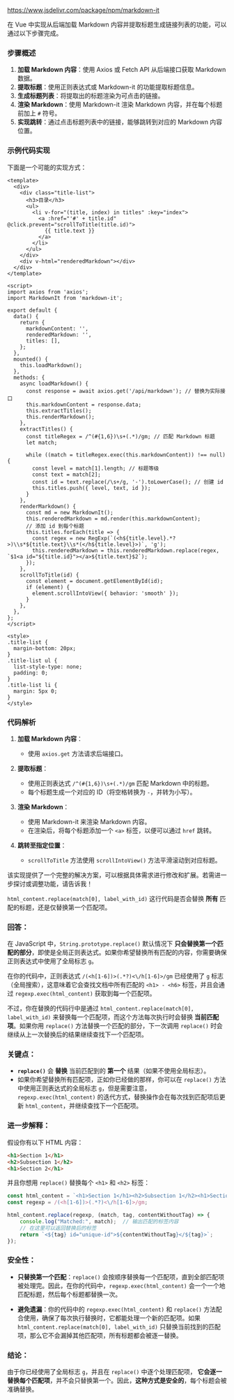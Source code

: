 https://www.jsdelivr.com/package/npm/markdown-it

在 Vue 中实现从后端加载 Markdown 内容并提取标题生成链接列表的功能，可以通过以下步骤完成。

### 步骤概述

1. **加载 Markdown 内容**：使用 Axios 或 Fetch API 从后端接口获取 Markdown 数据。
2. **提取标题**：使用正则表达式或 Markdown-it 的功能提取标题信息。
3. **生成标题列表**：将提取出的标题渲染为可点击的链接。
4. **渲染 Markdown**：使用 Markdown-it 渲染 Markdown 内容，并在每个标题前加上 `#` 符号。
5. **实现跳转**：通过点击标题列表中的链接，能够跳转到对应的 Markdown 内容位置。

### 示例代码实现

下面是一个可能的实现方式：

```vue
<template>
  <div>
    <div class="title-list">
      <h3>目录</h3>
      <ul>
        <li v-for="(title, index) in titles" :key="index">
          <a :href="'#' + title.id" @click.prevent="scrollToTitle(title.id)">
            {{ title.text }}
          </a>
        </li>
      </ul>
    </div>
    <div v-html="renderedMarkdown"></div>
  </div>
</template>

<script>
import axios from 'axios';
import MarkdownIt from 'markdown-it';

export default {
  data() {
    return {
      markdownContent: '',
      renderedMarkdown: '',
      titles: [],
    };
  },
  mounted() {
    this.loadMarkdown();
  },
  methods: {
    async loadMarkdown() {
      const response = await axios.get('/api/markdown'); // 替换为实际接口
      this.markdownContent = response.data;
      this.extractTitles();
      this.renderMarkdown();
    },
    extractTitles() {
      const titleRegex = /^(#{1,6})\s+(.*)/gm; // 匹配 Markdown 标题
      let match;

      while ((match = titleRegex.exec(this.markdownContent)) !== null) {
        const level = match[1].length; // 标题等级
        const text = match[2];
        const id = text.replace(/\s+/g, '-').toLowerCase(); // 创建 id
        this.titles.push({ level, text, id });
      }
    },
    renderMarkdown() {
      const md = new MarkdownIt();
      this.renderedMarkdown = md.render(this.markdownContent);
      // 添加 id 到每个标题
      this.titles.forEach(title => {
        const regex = new RegExp(`(<h${title.level}.*?>)\\s*${title.text}\\s*(</h${title.level}>)`, 'g');
        this.renderedMarkdown = this.renderedMarkdown.replace(regex, `$1<a id="${title.id}"></a>${title.text}$2`);
      });
    },
    scrollToTitle(id) {
      const element = document.getElementById(id);
      if (element) {
        element.scrollIntoView({ behavior: 'smooth' });
      }
    },
  },
};
</script>

<style>
.title-list {
  margin-bottom: 20px;
}
.title-list ul {
  list-style-type: none;
  padding: 0;
}
.title-list li {
  margin: 5px 0;
}
</style>
```

### 代码解析

1. **加载 Markdown 内容**：
   - 使用 `axios.get` 方法请求后端接口。
  
2. **提取标题**：
   - 使用正则表达式 `/^(#{1,6})\s+(.*)/gm` 匹配 Markdown 中的标题。
   - 每个标题生成一个对应的 ID（将空格转换为 `-`，并转为小写）。

3. **渲染 Markdown**：
   - 使用 Markdown-it 来渲染 Markdown 内容。
   - 在渲染后，将每个标题添加一个 `<a>` 标签，以便可以通过 `href` 跳转。

4. **跳转至指定位置**：
   - `scrollToTitle` 方法使用 `scrollIntoView()` 方法平滑滚动到对应标题。

该实现提供了一个完整的解决方案，可以根据具体需求进行修改和扩展。若需进一步探讨或调整功能，请告诉我！



`html_content.replace(match[0], label_with_id)` 这行代码是否会替换 **所有** 匹配的标题，还是仅替换第一个匹配项。

### 回答：

在 JavaScript 中，`String.prototype.replace()` 默认情况下 **只会替换第一个匹配的部分**，即使是全局正则表达式。如果你希望替换所有匹配的内容，你需要确保正则表达式中使用了全局标志 `g`。

在你的代码中，正则表达式 `/(<h[1-6])>(.*?)<\/h[1-6]>/gm` 已经使用了 `g` 标志（全局搜索），这意味着它会查找文档中所有匹配的 `<h1> - <h6>` 标签，并且会通过 `regexp.exec(html_content)` 获取到每一个匹配项。

不过，你在替换的代码行中是通过 `html_content.replace(match[0], label_with_id)` 来替换每一个匹配项，而这个方法每次执行时会替换 **当前匹配项**。如果你用 `replace()` 方法替换一个匹配的部分，下一次调用 `replace()` 时会继续从上一次替换后的结果继续查找下一个匹配项。

### 关键点：

- **`replace()`** 会 **替换** 当前匹配到的 **第一个** 结果（如果不使用全局标志）。
- 如果你希望替换所有匹配项，正如你已经做的那样，你可以在 `replace()` 方法中使用正则表达式的全局标志 `g`，但是需要注意，`regexp.exec(html_content)` 的迭代方式，替换操作会在每次找到匹配项后更新 `html_content`，并继续查找下一个匹配项。

### 进一步解释：

假设你有以下 HTML 内容：

```html
<h1>Section 1</h1>
<h2>Subsection 1</h2>
<h1>Section 2</h1>
```

并且你想用 `replace()` 替换每个 `<h1>` 和 `<h2>` 标签：

```javascript
const html_content = `<h1>Section 1</h1><h2>Subsection 1</h2><h1>Section 2</h1>`;
const regexp = /(<h[1-6])>(.*?)<\/h[1-6]>/gm;

html_content.replace(regexp, (match, tag, contentWithoutTag) => {
    console.log("Matched:", match);  // 输出匹配的标签内容
    // 在这里可以返回替换后的标签
    return `<${tag} id="unique-id">${contentWithoutTag}</${tag}>`;
});
```

### 安全性：

- **只替换第一个匹配**：`replace()` 会按顺序替换每一个匹配项，直到全部匹配项被处理完。因此，在你的代码中，`regexp.exec(html_content)` 会一个一个地匹配标题，然后每个标题都替换一次。
    
- **避免遗漏**：你的代码中的 `regexp.exec(html_content)` 和 `replace()` 方法配合使用，确保了每次执行替换时，它都能处理一个新的匹配项。如果 `html_content.replace(match[0], label_with_id)` 只替换当前找到的匹配项，那么它不会漏掉其他匹配项，所有标题都会被逐一替换。
    

### 结论：

由于你已经使用了全局标志 `g`，并且在 `replace()` 中逐个处理匹配项， **它会逐一替换每个匹配项**，并不会只替换第一个。因此，**这种方式是安全的**，每个标题会被准确替换。